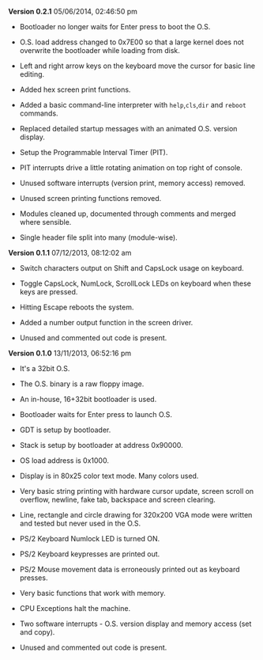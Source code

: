 **Version 0.2.1**
05/06/2014, 02:46:50 pm

- Bootloader no longer waits for Enter press to boot the O.S.
- O.S. load address changed to 0x7E00 so that a large kernel does not overwrite
  the bootloader while loading from disk.

- Left and right arrow keys on the keyboard move the cursor for basic line
  editing.
- Added hex screen print functions.
- Added a basic command-line interpreter with `help`,`cls`,`dir` and `reboot`
  commands.
- Replaced detailed startup messages with an animated O.S. version display.

- Setup the Programmable Interval Timer (PIT).
- PIT interrupts drive a little rotating animation on top right of console.

- Unused software interrupts (version print, memory access) removed.
- Unused screen printing functions removed.
- Modules cleaned up, documented through comments and merged where sensible.
- Single header file split into many (module-wise).


**Version 0.1.1**
07/12/2013, 08:12:02 am

- Switch characters output on Shift and CapsLock usage on keyboard.
- Toggle CapsLock, NumLock, ScrollLock LEDs on keyboard when these keys are
  pressed.
- Hitting Escape reboots the system.

- Added a number output function in the screen driver.
- Unused and commented out code is present.


**Version 0.1.0**
13/11/2013, 06:52:16 pm

- It's a 32bit O.S.
- The O.S. binary is a raw floppy image.

- An in-house, 16+32bit bootloader is used.
- Bootloader waits for Enter press to launch O.S.
- GDT is setup by bootloader.
- Stack is setup by bootloader at address 0x90000.
- OS load address is 0x1000.

- Display is in 80x25 color text mode. Many colors used.
- Very basic string printing with hardware cursor update, screen scroll
  on overflow, newline, fake tab, backspace and screen clearing.
- Line, rectangle and circle drawing for 320x200 VGA mode
  were written and tested but never used in the O.S.

- PS/2 Keyboard Numlock LED is turned ON.
- PS/2 Keyboard keypresses are printed out.
- PS/2 Mouse movement data is erroneously printed out as keyboard presses.

- Very basic functions that work with memory.

- CPU Exceptions halt the machine.
- Two software interrupts - O.S. version display and memory
  access (set and copy).

- Unused and commented out code is present.
